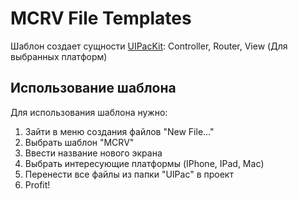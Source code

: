 # MCRV File Templates

Шаблон создает сущности [UIPacKit](/Documentation-RU/RZUIKit/RZUIPacKit/v2.0.7+/README.md): 
Controller, Router, View (Для выбранных платформ)


## Использование шаблона
Для использования шаблона нужно:
1. Зайти в меню создания файлов "New File..."
2. Выбрать шаблон "MCRV"
3. Ввести название нового экрана
4. Выбрать интересующие платформы (IPhone, IPad, Mac)
5. Перенести все файлы из папки "UIPac" в проект
6. Profit!
